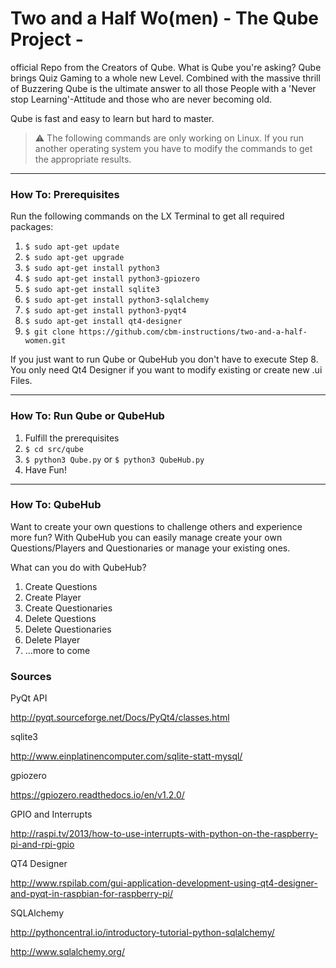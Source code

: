 # Two and a Half Wo(men) - The Qube Project -
official Repo from the Creators of Qube. What is Qube you're asking? Qube brings Quiz Gaming to a whole new Level. Combined with the massive thrill of Buzzering Qube is the ultimate answer to all those People with a 'Never stop Learning'-Attitude and those who are never becoming old.

Qube is fast and easy to learn but hard to master.

> :warning:
  The following commands are only working on Linux. If you run another operating system you have to modify the commands to get the appropriate results.

---

### How To: Prerequisites
Run the following commands on the LX Terminal to get all required packages:

1. `$ sudo apt-get update`
2. `$ sudo apt-get upgrade`
3. `$ sudo apt-get install python3`
4. `$ sudo apt-get install python3-gpiozero`
5. `$ sudo apt-get install sqlite3`
6. `$ sudo apt-get install python3-sqlalchemy` 
7. `$ sudo apt-get install python3-pyqt4`
8. `$ sudo apt-get install qt4-designer`
9. `$ git clone https://github.com/cbm-instructions/two-and-a-half-women.git`

If you just want to run Qube or QubeHub you don't have to execute Step 8.
You only need Qt4 Designer if you want to modify existing or create new .ui Files.

---

### How To: Run Qube or QubeHub
1. Fulfill the prerequisites
2. `$ cd src/qube`
3. `$ python3 Qube.py` or `$ python3 QubeHub.py`
4. Have Fun!

---

### How To: QubeHub
Want to create your own questions to challenge others and experience more fun? With QubeHub you can easily manage create your own Questions/Players and Questionaries or manage your existing ones.

What can you do with QubeHub?

1. Create Questions
2. Create Player
3. Create Questionaries
4. Delete Questions
5. Delete Questionaries
6. Delete Player
7. ...more to come

### Sources

PyQt API

http://pyqt.sourceforge.net/Docs/PyQt4/classes.html

sqlite3

http://www.einplatinencomputer.com/sqlite-statt-mysql/

gpiozero

https://gpiozero.readthedocs.io/en/v1.2.0/

GPIO and Interrupts

http://raspi.tv/2013/how-to-use-interrupts-with-python-on-the-raspberry-pi-and-rpi-gpio

QT4 Designer

http://www.rspilab.com/gui-application-development-using-qt4-designer-and-pyqt-in-raspbian-for-raspberry-pi/

SQLAlchemy

http://pythoncentral.io/introductory-tutorial-python-sqlalchemy/

http://www.sqlalchemy.org/
